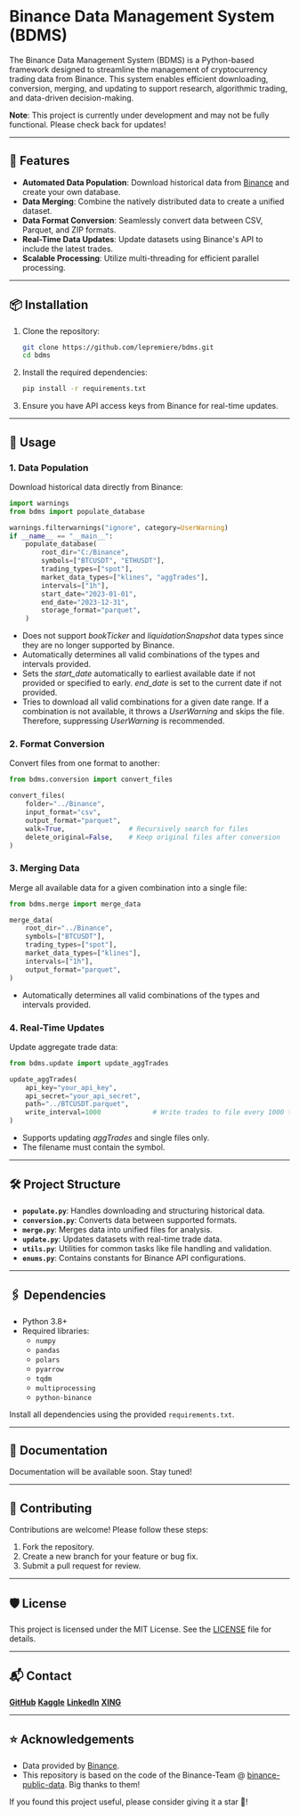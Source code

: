 
# Binance Data Management System (BDMS)

The Binance Data Management System (BDMS) is a Python-based framework designed to streamline the management of cryptocurrency trading data from Binance. This system enables efficient downloading, conversion, merging, and updating to support research, algorithmic trading, and data-driven decision-making.

**Note**: This project is currently under development and may not be fully functional. Please check back for updates!

---

## 🚀 Features

- **Automated Data Population**: Download historical data from [Binance](https://data.binance.vision/) and create your own database.
- **Data Merging**: Combine the natively distributed data to create a unified dataset.
- **Data Format Conversion**: Seamlessly convert data between CSV, Parquet, and ZIP formats.
- **Real-Time Data Updates**: Update datasets using Binance's API to include the latest trades.
- **Scalable Processing**: Utilize multi-threading for efficient parallel processing.

---

## 📦 Installation

1. Clone the repository:
   ```bash
   git clone https://github.com/lepremiere/bdms.git
   cd bdms
   ```

2. Install the required dependencies:
   ```bash
   pip install -r requirements.txt
   ```

3. Ensure you have API access keys from Binance for real-time updates.

---

## 🔧 Usage

### 1. Data Population
Download historical data directly from Binance:
```python
import warnings
from bdms import populate_database

warnings.filterwarnings("ignore", category=UserWarning) 
if __name__ == "__main__":
    populate_database(
        root_dir="C:/Binance",
        symbols=["BTCUSDT", "ETHUSDT"],
        trading_types=["spot"],
        market_data_types=["klines", "aggTrades"],
        intervals=["1h"],
        start_date="2023-01-01",
        end_date="2023-12-31",
        storage_format="parquet",
    )
```
- Does not support _bookTicker_ and _liquidationSnapshot_ data types since they are no longer supported by Binance. 
- Automatically determines all valid combinations of the types and intervals provided.
- Sets the _start_date_ automatically to earliest available date if not provided or specified to early. _end_date_ is set to the current date if not provided.
- Tries to download all valid combinations for a given date range. If a combination is not available, it throws a _UserWarning_ and skips the file. Therefore, suppressing _UserWarning_ is recommended. 

### 2. Format Conversion
Convert files from one format to another:
```python
from bdms.conversion import convert_files

convert_files(
    folder="../Binance",
    input_format="csv",
    output_format="parquet",
    walk=True,                # Recursively search for files
    delete_original=False,    # Keep original files after conversion
)
```

### 3. Merging Data
Merge all available data for a given combination into a single file:
```python
from bdms.merge import merge_data

merge_data(
    root_dir="../Binance",
    symbols=["BTCUSDT"],
    trading_types=["spot"],
    market_data_types=["klines"],
    intervals=["1h"],
    output_format="parquet",
)
```
- Automatically determines all valid combinations of the types and intervals provided.

### 4. Real-Time Updates
Update aggregate trade data:
```python
from bdms.update import update_aggTrades

update_aggTrades(
    api_key="your_api_key",
    api_secret="your_api_secret",
    path="../BTCUSDT.parquet",
    write_interval=1000             # Write trades to file every 1000 trades
)
```
- Supports updating _aggTrades_ and single files only.
- The filename must contain the symbol.

---

## 🛠 Project Structure

- **`populate.py`**: Handles downloading and structuring historical data.
- **`conversion.py`**: Converts data between supported formats.
- **`merge.py`**: Merges data into unified files for analysis.
- **`update.py`**: Updates datasets with real-time trade data.
- **`utils.py`**: Utilities for common tasks like file handling and validation.
- **`enums.py`**: Contains constants for Binance API configurations.

---

## 🖇 Dependencies

- Python 3.8+
- Required libraries:
    - `numpy`
    - `pandas`
    - `polars`
    - `pyarrow`
    - `tqdm`
    - `multiprocessing`
    - `python-binance`

Install all dependencies using the provided `requirements.txt`.

---

## 📖 Documentation

Documentation will be available soon. Stay tuned!

---

## 🤝 Contributing

Contributions are welcome! Please follow these steps:

1. Fork the repository.
2. Create a new branch for your feature or bug fix.
3. Submit a pull request for review.

---

## 🛡 License

This project is licensed under the MIT License. See the [LICENSE](LICENSE) file for details.


---

## 📬 Contact

**[GitHub](https://github.com/lepremiere)**
**[Kaggle](https://www.kaggle.com/lepremiere)**
**[LinkedIn](https://www.linkedin.com/in/henry-huick-4ba7a52a8/)**
**[XING](https://www.xing.com/profile/Henry_Huick)**

---

## ⭐ Acknowledgements

- Data provided by [Binance](https://data.binance.vision/).
- This repository is based on the code of the Binance-Team @ [binance-public-data](https://github.com/binance/binance-public-data). Big thanks to them!

If you found this project useful, please consider giving it a star 🌟!
